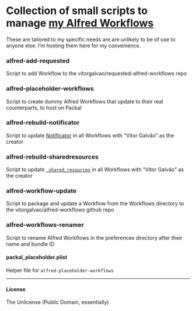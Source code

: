# Collection of small scripts to manage [my Alfred Workflows](https://github.com/vitorgalvao/alfred-workflows/)

These are tailored to my specific needs are are unlikely to be of use to anyone else. I’m hosting them here for my convenience.

### alfred-add-requested
Script to add Workflow to the vitorgalvao/requested-alfred-workflows repo

### alfred-placeholder-workflows
Script to create dummy Alfred Workflows that update to their real counterparts, to host on Packal

### alfred-rebuild-notificator
Script to update [Notificator](https://github.com/vitorgalvao/notificator) in all Workflows with “Vítor Galvão” as the creator

### alfred-rebuild-sharedresources
Script to update [`_shared_resources`](https://github.com/vitorgalvao/alfred-workflows/tree/master/_helpers) in all Workflows with “Vítor Galvão” as the creator

### alfred-workflow-update
Script to package and update a Workflow from the Workflows directory to the vitorgalvao/alfred-workflows github repo

### alfred-workflows-renamer
Script to rename Alfred Workflows in the preferences directory after their name and bundle ID

#### packal_placeholder.plist
Helper file for `alfred-placeholder-workflows`

---

#### License
The Unlicense (Public Domain, essentially)
